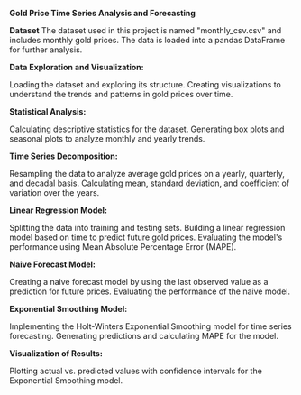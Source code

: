 **Gold Price Time Series Analysis and Forecasting**

**Dataset**
The dataset used in this project is named "monthly_csv.csv" and includes monthly gold prices. The data is loaded into a pandas DataFrame for further analysis.


**Data Exploration and Visualization:**

Loading the dataset and exploring its structure.
Creating visualizations to understand the trends and patterns in gold prices over time.


**Statistical Analysis:**

Calculating descriptive statistics for the dataset.
Generating box plots and seasonal plots to analyze monthly and yearly trends.

**Time Series Decomposition:**

Resampling the data to analyze average gold prices on a yearly, quarterly, and decadal basis.
Calculating mean, standard deviation, and coefficient of variation over the years.

**Linear Regression Model:**

Splitting the data into training and testing sets.
Building a linear regression model based on time to predict future gold prices.
Evaluating the model's performance using Mean Absolute Percentage Error (MAPE).

**Naive Forecast Model:**

Creating a naive forecast model by using the last observed value as a prediction for future prices.
Evaluating the performance of the naive model.

**Exponential Smoothing Model:**

Implementing the Holt-Winters Exponential Smoothing model for time series forecasting.
Generating predictions and calculating MAPE for the model.

**Visualization of Results:**

Plotting actual vs. predicted values with confidence intervals for the Exponential Smoothing model.
